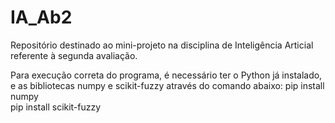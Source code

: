 # IA_Ab2
Repositório destinado ao mini-projeto na disciplina de Inteligência Articial referente à segunda avaliação.

Para execução correta do programa, é necessário ter o Python já instalado, e as bibliotecas numpy e scikit-fuzzy através do comando abaixo:
pip install numpy</br>
pip install scikit-fuzzy

